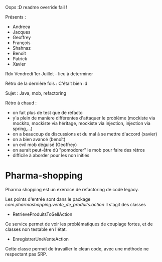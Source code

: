 Oops :D readme override fail !

Présents :
- Andreea
- Jacques
- Geoffrey
- François
- Shahnaz
- Benoît
- Patrick
- Xavier

Rdv Vendredi 1er Juillet - lieu à determiner

Rétro de la dernière fois :
C'était bien :d

Sujet : Java, mob, refactoring

Rétro à chaud :
- on fait plus de test que de refacto
- y'a plein de manière différentes d'attaquer le problème (mockiste via mockito, mockiste via héritage, mockiste via injection, injection via spring,...)
- on a  beaucoup de discussions et du mal à se mettre d'accord (xavier)
- on a bien avancé (benoît)
- un evil mob déguisé (Geoffrey)
- on aurait peut-être dû "pomodorer" le mob pour faire des rétros
- difficile à aborder pour les non initiés


# Pharma-shopping
Pharma shopping est un exercice de refactoring de code legacy.

Les points d'entrée sont dans le package *com.pharmashopping.vente_de_produits.action*
Il s'agit des classes
- RetrieveProduitsToSellAction

Ce service permet de voir les problématiques de couplage fortes, et de classes non testable en l'état.

- EnregistrerUneVenteAction

Cette classe permet de travailler le clean code, avec une méthode ne respectant pas SRP.

